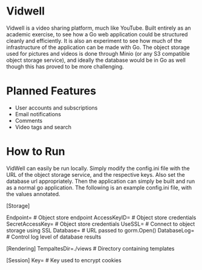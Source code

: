 Vidwell
===

Vidwell is a video sharing platform, much like YouTube. Built entirely as an academic exercise, to see how a Go web application could be structured cleanly and efficiently. It is also an experiment to see how much of the infrastructure of the application can be made with Go. The object storage used for pictures and videos is done through Minio (or any S3 compatible object storage service), and ideally the database would be in Go as well though this has proved to be more challenging. 

Planned Features
===

* User accounts and subscriptions
* Email notifications
* Comments
* Video tags and search

How to Run
===

VidWell can easily be run locally. Simply modify the config.ini file with the URL of the object storage service, and the respective keys. Also set the database url appropriately. Then the application can simply be built and run as a normal go application. The following is an example config.ini file, with the values annotated.

[Storage]

Endpoint=        # Object store endpoint 
AccessKeyID=     # Object store credentials
SecretAccessKey= # Object store credentials
UseSSL=          # Connect to object storage using SSL
Database=        # URL passed to gorm.Open()
DatabaseLog=     # Control log level of database results

[Rendering]
TempaltesDir=./views # Directory containing templates

[Session]
Key=             # Key used to encrypt cookies
